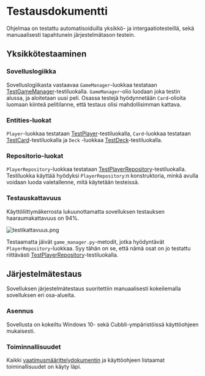 # Testausdokumentti

Ohjelmaa on testattu automatisoiduilla yksikkö- ja intergaatiotesteillä, sekä manuaalisesti tapahtunein järjestelmätason testein.

## Yksikkötestaaminen

### Sovelluslogiikka

Sovelluslogiikasta vastaavaa `GameManager`-luokkaa testataan [TestGameManager](..\src\tests\services\test_game_manager.py)-testiluokalla. `GameManager`-olio luodaan joka testin alussa, ja aloitetaan uusi peli. Osassa testejä hyödynnetään `Card`-olioita luomaan kiinteä pelitilanne, että testaus olisi mahdollisimman kattava.

### Entities-luokat

`Player`-luokkaa testataan [TestPlayer](..\src\tests\entities\player_test.py)-testiluokalla, `Card`-luokkaa testataan [TestCard](..\src\tests\entities\card_test.py)-testiluokalla ja `Deck` -luokkaa [TestDeck](..\src\tests\entities\deck_test.py)-testiluokalla.

### Repositorio-luokat

`PlayerRepository`-luokkaa testataan [TestPlayerRepository](..\src\tests\repository\test_player_repository.py)-testiluokalla. Testiluokka käyttää hyödyksi `PlayerRepository`:n konstruktoria, minkä avulla voidaan luoda valetallenne, mitä käytetään testeissä.

### Testauskattavuus

Käyttöliittymäkerrosta lukuunottamatta sovelluksen testauksen haaraumakattavuus on 94%.

![testikattavuus.png](\kuvat\testikattavuus.png)

Testaamatta jäivät `game_manager.py`-metodit, jotka hyödyntävät `PlayerRepository`-luokkaa. Syy tähän on se, että nämä osat on jo testattu riittävästi [TestPlayerRepository](..\src\tests\repository\test_player_repository.py)-testiluokalla.

## Järjestelmätestaus

Sovelluksen järjestelmätestaus suoritettiin manuaalisesti kokeilemalla sovelluksen eri osa-alueita.

### Asennus

Sovellusta on kokeiltu Windows 10- sekä Cubbli-ympäristöissä käyttöohjeen mukaisesti.

### Toiminnallisuudet

Kaikki [vaatimusmäärittelydokumentin](vaatimusmaarittely.md) ja käyttöohjeen listaamat toiminallisuudet on käyty läpi.
